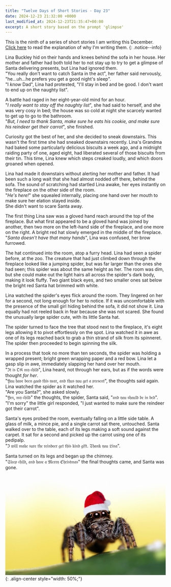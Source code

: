 ```yaml
---
title: "Twelve Days of Short Stories - Day 23"
date: 2024-12-23 21:32:00 +0000
last_modified_at: 2024-12-23T21:35:47+00:00
excerpt: A short story based on the prompt 'glimpse'
---
```


This is the ninth of a series of short stories I am writing this December.\
[Click here](../_posts/2024-11-24-12-days-of-short-stories.md) to read the explanation of why I'm writing them.
{: .notice--info}

Lina Buckley hid on their hands and knees behind the sofa in her house.
Her mother and father had both told her to not stay up to try to get a glimpse of Santa delivering presents, but Lina had ignored them.\
"You really don't want to catch Santa in the act", her father said nervously, "he...uh...he prefers you get a good night's sleep".\
"I _know_ Dad", Lina had protested, "I'll stay in bed and be good. I don't want to end up on the naughty list".

A battle had raged in her eight-year-old mind for an hour.\
"_I really want to stay off the naughty list_", she had said to herself, and she was very cosy in bed; the house was so cold at night she scarcely wanted to get up to go to the bathroom.\
"_But, I need to thank Santa, make sure he eats his cookie, and make sure his reindeer get their carrot_", she finished.

Curiosity got the best of her, and she decided to sneak downstairs.
This wasn't the first time she had sneaked downstairs recently.
Lina's Grandma had baked some particularly delicious biscuits a week ago, and a midnight raiding party of one, aged eight, had liberated several of those biscuits from their tin.
This time, Lina knew which steps creaked loudly, and which doors groaned when opened.

Lina had made it downstairs without alerting her mother and father.
It had been such a long wait that she had almost nodded off there, behind the sofa.
The sound of scratching had startled Lina awake, her eyes instantly on the fireplace on the other side of the room.\
"_He's here!_" she squealed internally, placing one hand over her mouth to make sure her elation stayed inside.\
She didn't want to scare Santa away.

The first thing Lina saw was a gloved hand reach around the top of the fireplace.
But what first appeared to be a gloved hand was joined by another, then two more on the left-hand side of the fireplace, and one more on the right.
A bright red hat slowly emerged in the middle of the fireplace.\
"_Santa doesn't have that many hands_", Lina was confused, her brow furrowed.

The hat continued into the room, atop a furry head.
Lina had seen a spider before, at the zoo.
The creature that had just climbed down through the fireplace looked like a jumping spider, but was far larger than the ones she had seen; this spider was about the same height as her.
The room was dim, but she could make out the light hairs all across the spider's dark body, making it look fluffy.
Two giant black eyes, and two smaller ones sat below the bright red Santa hat brimmed with white.

Lina watched the spider's eyes flick around the room.
They lingered on her for a second, not long enough for her to notice.
If it was uncomfortable with the presence of the small girl hiding behind the sofa, it did not show it.
Lina equally had not reeled back in fear because she was not scared.
She found the unusually large spider cute, with its little Santa hat.

The spider turned to face the tree that stood next to the fireplace, it's eight legs allowing it to pivot effortlessly on the spot.
Lina watched it in awe as one of its legs reached back to grab a thin strand of silk from its spinneret.
The spider then proceeded to begin spinning the silk.

In a process that took no more than ten seconds, the spider was holding a wrapped present; bright green wrapping paper and a red bow. Lina let a gasp slip in awe, immediately slapping her hand over her mouth.\
"ℑ𝔱 𝔦𝔰 𝔒𝔎 𝔪𝔶 𝔠𝔥𝔦𝔩𝔡", Lina heard, not through her ears, but as if the words were thought _for her_.\
"𝔜𝔬𝔲 𝔥𝔞𝔳𝔢 𝔟𝔢𝔢𝔫 𝔤𝔬𝔬𝔡 𝔱𝔥𝔦𝔰 𝔶𝔢𝔞𝔯, 𝔞𝔫𝔡 𝔱𝔥𝔲𝔰 𝔶𝔬𝔲 𝔤𝔢𝔱 𝔞 𝔭𝔯𝔢𝔰𝔢𝔫𝔱", the thoughts said again.\
Lina watched the spider as it watched her.\
"Are you Santa?", she asked slowly.\
"𝔜𝔢𝔰, 𝔪𝔶 𝔠𝔥𝔦𝔩𝔡" the thoughts, the spider, Santa said, "𝔞𝔫𝔡 𝔶𝔬𝔲 𝔰𝔥𝔬𝔲𝔩𝔡 𝔟𝔢 𝔦𝔫 𝔟𝔢𝔡".\
"I'm sorry" the little girl responded, "I just wanted to make sure the reindeer got their carrot".

Santa's eyes probed the room, eventually falling on a little side table.
A glass of milk, a mince pie, and a single carrot sat there, untouched.
Santa walked over to the table, each of its legs making a soft sound against the carpet.
It sat for a second and picked up the carrot using one of its pedipalp.\
"ℑ 𝔴𝔦𝔩𝔩 𝔪𝔞𝔨𝔢 𝔰𝔲𝔯𝔢 𝔱𝔥𝔢 𝔯𝔢𝔦𝔫𝔡𝔢𝔢𝔯 𝔤𝔢𝔱 𝔱𝔥𝔦𝔰 𝔨𝔦𝔫𝔡 𝔤𝔦𝔣𝔱. 𝔗𝔥𝔞𝔫𝔨 𝔶𝔬𝔲 𝔏𝔦𝔫𝔞".

Santa turned on its legs and began up the chimney.\
"𝔖𝔩𝔢𝔢𝔭 𝔠𝔥𝔦𝔩𝔡, 𝔞𝔫𝔡 𝔥𝔞𝔳𝔢 𝔞 𝔐𝔢𝔯𝔯𝔶 ℭ𝔥𝔯𝔦𝔰𝔱𝔪𝔞𝔰" the final thoughts came, and Santa was gone.

![christmas-spider](/assets/images/christmas_spider.jpeg "Source: https://imgur.com/V5VpM9A"){: .align-center style="width: 50%;"}
